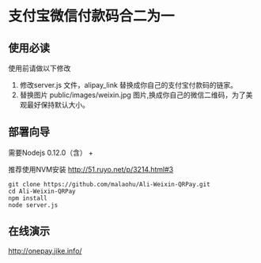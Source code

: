 # 支付宝微信付款码合二为一

## 使用必读
使用前请做以下修改
1. 修改server.js 文件，alipay_link 替换成你自己的支付宝付款码的链家。
2. 替换图片 public/images/weixin.jpg 图片,换成你自己的微信二维码，为了美观最好保持默认大小。


## 部署向导
需要Nodejs 0.12.0（含） +

推荐使用NVM安装 http://51.ruyo.net/p/3214.html#3

```
git clone https://github.com/malaohu/Ali-Weixin-QRPay.git
cd Ali-Weixin-QRPay
npm install
node server.js
```

## 在线演示
http://onepay.jike.info/
